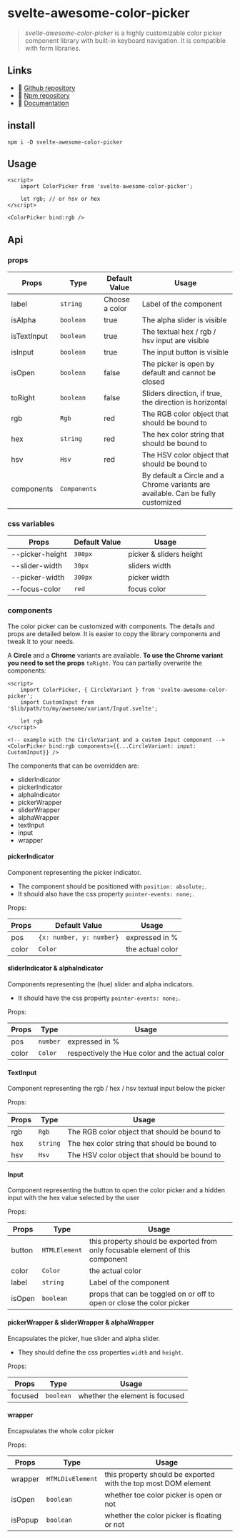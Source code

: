 # svelte-awesome-color-picker

> _svelte-awesome-color-picker_ is a highly customizable color picker component library with built-in keyboard navigation. It is compatible with form libraries.

## Links

- 🌟 [Github repository](https://github.com/Ennoriel/svelte-awesome-color-picker)
- 🌴 [Npm repository](https://www.npmjs.com/package/svelte-awesome-color-picker)
- 🛫 [Documentation](https://svelte-awesome-color-picker.vercel.app/)

## install

```shell
npm i -D svelte-awesome-color-picker
```

## Usage

```svelte
<script>
	import ColorPicker from 'svelte-awesome-color-picker';

	let rgb; // or hsv or hex
</script>

<ColorPicker bind:rgb />
```

## Api

### props

| Props       | Type         | Default Value  | Usage                                                                            |
| ----------- | ------------ | -------------- | -------------------------------------------------------------------------------- |
| label       | `string`     | Choose a color | Label of the component                                                           |
| isAlpha     | `boolean`    | true           | The alpha slider is visible                                                      |
| isTextInput | `boolean`    | true           | The textual hex / rgb / hsv input are visible                                    |
| isInput     | `boolean`    | true           | The input button is visible                                                      |
| isOpen      | `boolean`    | false          | The picker is open by default and cannot be closed                               |
| toRight     | `boolean`    | false          | Sliders direction, if true, the direction is horizontal                          |
| rgb         | `Rgb`        | red            | The RGB color object that should be bound to                                     |
| hex         | `string`     | red            | The hex color string that should be bound to                                     |
| hsv         | `Hsv`        | red            | The HSV color object that should be bound to                                     |
| components  | `Components` |                | By default a Circle and a Chrome variants are available. Can be fully customized |

### css variables

| Props           | Default Value | Usage                   |
| --------------- | ------------- | ----------------------- |
| --picker-height | `300px`       | picker & sliders height |
| --slider-width  | `30px`        | sliders width           |
| --picker-width  | `300px`       | picker width            |
| --focus-color   | `red`         | focus color             |

### components

The color picker can be customized with components. The details and props are detailed below. It is easier to copy the library components and tweak it to your needs.

A **Circle** and a **Chrome** variants are available. **To use the Chrome variant you need to set the props** `toRight`. You can partially overwrite the components:

```svelte
<script>
	import ColorPicker, { CircleVariant } from 'svelte-awesome-color-picker';
	import CustomInput from '$lib/path/to/my/awesome/variant/Input.svelte';

	let rgb
</script>

<!-- example with the CircleVariant and a custom Input component -->
<ColorPicker bind:rgb components={{...CircleVariant: input: CustomInput}} />
```

The components that can be overridden are:

- sliderIndicator
- pickerIndicator
- alphaIndicator
- pickerWrapper
- sliderWrapper
- alphaWrapper
- textInput
- input
- wrapper

#### pickerIndicator

Component representing the picker indicator.

- The component should be positioned with `position: absolute;`.
- It should also have the css property `pointer-events: none;`.

Props:

| Props | Default Value            | Usage            |
| ----- | ------------------------ | ---------------- |
| pos   | `{x: number, y: number}` | expressed in %   |
| color | `Color`                  | the actual color |

#### sliderIndicator & alphaIndicator

Components representing the (hue) slider and alpha indicators.

- It should have the css property `pointer-events: none;`.

Props:

| Props | Type     | Usage                                           |
| ----- | -------- | ----------------------------------------------- |
| pos   | `number` | expressed in %                                  |
| color | `Color`  | respectively the Hue color and the actual color |

#### TextInput

Component representing the rgb / hex / hsv textual input below the picker

Props:

| Props | Type     | Usage                                        |
| ----- | -------- | -------------------------------------------- |
| rgb   | `Rgb`    | The RGB color object that should be bound to |
| hex   | `string` | The hex color string that should be bound to |
| hsv   | `Hsv`    | The HSV color object that should be bound to |

#### Input

Component representing the button to open the color picker and a hidden input with the hex value selected by the user

Props:

| Props  | Type          | Usage                                                                          |
| ------ | ------------- | ------------------------------------------------------------------------------ |
| button | `HTMLElement` | this property should be exported from only focusable element of this component |
| color  | `Color`       | the actual color                                                               |
| label  | `string`      | Label of the component                                                         |
| isOpen | `boolean`     | props that can be toggled on or off to open or close the color picker          |

#### pickerWrapper & sliderWrapper & alphaWrapper

Encapsulates the picker, hue slider and alpha slider.

- They should define the css properties `width` and `height`.

Props:

| Props   | Type      | Usage                          |
| ------- | --------- | ------------------------------ |
| focused | `boolean` | whether the element is focused |

#### wrapper

Encapsulates the whole color picker

Props:

| Props   | Type             | Usage                                                          |
| ------- | ---------------- | -------------------------------------------------------------- |
| wrapper | `HTMLDivElement` | this property should be exported with the top most DOM element |
| isOpen  | `boolean`        | whether toe color picker is open or not                        |
| isPopup | `boolean`        | whether the color picker is floating or not                    |
